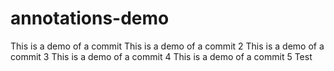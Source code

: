 # annotations-demo
This is a demo of a commit
This is a demo of a commit 2
This is a demo of a commit 3
This is a demo of a commit 4
This is a demo of a commit 5
Test
